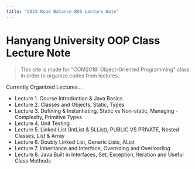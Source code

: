 ```yaml
---
title: "2023 Road Balance ROS Lecture Note"
---
```


# Hanyang University OOP Class Lecture Note

> This site is made for "COM2018: Object-Oriented Programming" class in order to organize codes from lectures.

Currently Organized Lectures...

- Lecture 1. Course Introduction & Java Basics
- Lecture 2. Classes and Objects, Static, Types
- Lecture 3. Defining & Instantiating, Static vs Non-static, Managing - Complexity, Primitive Types
- Lecture 4. Unit Testing
- Lecture 5. Linked List (IntList & SLList), PUBLIC VS PRIVATE, Nested Classes, List & Array
- Lecture 6. Doubly Linked List, Generic Lists, AList
- Lecture 7. Inheritance and Interface, Overriding and Overloading
- Lecture 8. Java Built in Interfaces, Set, Exception, Iteration and Useful Class Methods
